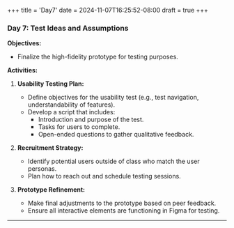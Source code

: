 +++
title = 'Day7'
date = 2024-11-07T16:25:52-08:00
draft = true
+++

### **Day 7:  Test Ideas and Assumptions**

**Objectives:**

- Finalize the high-fidelity prototype for testing purposes.

**Activities:**

1. **Usability Testing Plan:**
   - Define objectives for the usability test (e.g., test navigation, understandability of features).
   - Develop a script that includes:
     - Introduction and purpose of the test.
     - Tasks for users to complete.
     - Open-ended questions to gather qualitative feedback.

2. **Recruitment Strategy:**
   - Identify potential users outside of class who match the user personas.
   - Plan how to reach out and schedule testing sessions.

3. **Prototype Refinement:**
   - Make final adjustments to the prototype based on peer feedback.
   - Ensure all interactive elements are functioning in Figma for testing.

---
